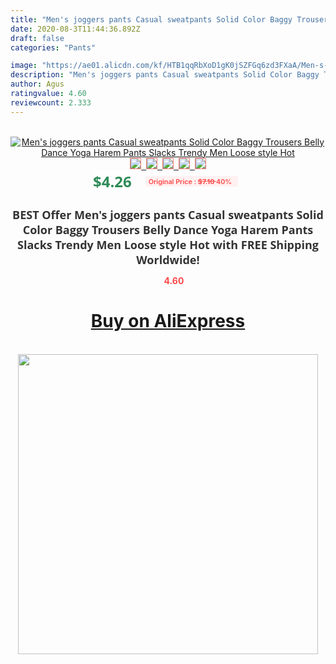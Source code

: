 ```yaml
---
title: "Men's joggers pants Casual sweatpants Solid Color Baggy Trousers Belly Dance Yoga Harem Pants Slacks  Trendy Men Loose style Hot"
date: 2020-08-3T11:44:36.892Z
draft: false
categories: "Pants"

image: "https://ae01.alicdn.com/kf/HTB1qqRbXoD1gK0jSZFGq6zd3FXaA/Men-s-joggers-pants-Casual-sweatpants-Solid-Color-Baggy-Trousers-Belly-Dance-Yoga-Harem-Pants-Slacks.jpg"
description: "Men's joggers pants Casual sweatpants Solid Color Baggy Trousers Belly Dance Yoga Harem Pants Slacks  Trendy Men Loose style Hot"
author: Agus
ratingvalue: 4.60
reviewcount: 2.333
---
```

<br>
<div style="text-align: center;">
<a href="https://s.click.aliexpress.com/e/_ATRiu5" target="_blank" rel="nofollow noopener noreferrer"><img alt="Men's joggers pants Casual sweatpants Solid Color Baggy Trousers Belly Dance Yoga Harem Pants Slacks  Trendy Men Loose style Hot" class="magnifier-image" src="https://ae01.alicdn.com/kf/HTB1qqRbXoD1gK0jSZFGq6zd3FXaA/Men-s-joggers-pants-Casual-sweatpants-Solid-Color-Baggy-Trousers-Belly-Dance-Yoga-Harem-Pants-Slacks.jpg_640x640.jpg">
<br>
<img style="border:1px solid salmon" src="https://ae01.alicdn.com/kf/HTB1qqRbXoD1gK0jSZFGq6zd3FXaA/Men-s-joggers-pants-Casual-sweatpants-Solid-Color-Baggy-Trousers-Belly-Dance-Yoga-Harem-Pants-Slacks.jpg_120x120.jpg">&nbsp;&nbsp;<img style="border:1px solid salmon" src="https://ae01.alicdn.com/kf/HTB1vqBbXoY1gK0jSZFMq6yWcVXao/Men-s-joggers-pants-Casual-sweatpants-Solid-Color-Baggy-Trousers-Belly-Dance-Yoga-Harem-Pants-Slacks.jpg_120x120.jpg">&nbsp;&nbsp;<img style="border:1px solid salmon" src="https://ae01.alicdn.com/kf/HTB1wZN0XEz1gK0jSZLeq6z9kVXaq/Men-s-joggers-pants-Casual-sweatpants-Solid-Color-Baggy-Trousers-Belly-Dance-Yoga-Harem-Pants-Slacks.jpg_120x120.jpg">&nbsp;&nbsp;<img style="border:1px solid salmon" src="https://ae01.alicdn.com/kf/HTB1p540Xxn1gK0jSZKPq6xvUXXa9/Men-s-joggers-pants-Casual-sweatpants-Solid-Color-Baggy-Trousers-Belly-Dance-Yoga-Harem-Pants-Slacks.jpg_120x120.jpg">&nbsp;&nbsp;<img style="border:1px solid salmon" src="https://ae01.alicdn.com/kf/HTB1IH00XET1gK0jSZFrq6ANCXXaa/Men-s-joggers-pants-Casual-sweatpants-Solid-Color-Baggy-Trousers-Belly-Dance-Yoga-Harem-Pants-Slacks.jpg_120x120.jpg"></a></div><br0>
<div style="text-align: center;"><span style="background-color: white; border: 0px; box-sizing: border-box; color: seagreen; display: inline-block; font-family: &quot;open sans&quot; , &quot;arial&quot; , &quot;helvetica&quot; , sans-serif , &quot;heiti&quot;; font-size: 24px; font-stretch: inherit; font-weight: 700; line-height: inherit; margin: 0px 10px 0px 0px; padding: 0px; vertical-align: middle;">$4.26 </span>
<span style="background: rgb(255 , 241 , 241); border-radius: 3px; border: 0px; box-sizing: border-box; color: #ff4747; display: inline-block; font-family: inherit; font-size: 12px; font-stretch: inherit; font-style: inherit; font-variant: inherit; font-weight: 600; line-height: inherit; margin: 0px; padding: 2px 5px; transform: scale(0.9); vertical-align: middle;">Original Price : <b style="text-decoration: line-through;">$7.10 </b> 40%&nbsp;&nbsp;</span></div>
<h1 style="color: #333333; display: inline-block; font-family: &quot;open sans&quot; , &quot;arial&quot; , &quot;helvetica&quot; , sans-serif , &quot;heiti&quot;; font-size: 18px; font-stretch: inherit; font-weight: 700; text-align: center;">BEST Offer Men's joggers pants Casual sweatpants Solid Color Baggy Trousers Belly Dance Yoga Harem Pants Slacks  Trendy Men Loose style Hot with FREE Shipping Worldwide!</h1>
<div style="color: #ff4747; text-align: center;">
<img src="https://4.bp.blogspot.com/-M0ZcTcb-5uY/XleCXlxnR4I/AAAAAAAAAEc/OrjgMkXV1oMQFaCRZj5HQwOCBcu3w1FegCPcBGAYYCw/s1600/star.png" style="height: 15px;">&nbsp;<b>4.60</b></div>
<div class="button_cont" align="center"><a class="buynow_a" href="https://s.click.aliexpress.com/e/_ATRiu5" target="_blank" rel="nofollow noopener noreferrer"><H1>Buy on AliExpress</H1></a></div><br>
<div class="separator" style="clear: both; text-align: center;">
<img src="https://lh3.googleusercontent.com/-pTy5HemUv9M/XlePHvY0dAI/AAAAAAAAAE4/0nX5iRUoIWY8eMW9Dpxeirr157OZliDIgCLcBGAsYHQ/s1600/badge.gif" width="480">
</div>
